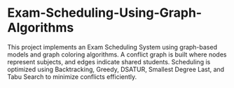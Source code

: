 # Exam-Scheduling-Using-Graph-Algorithms
This project implements an Exam Scheduling System using graph-based models and graph coloring algorithms. A conflict graph is built where nodes represent subjects, and edges indicate shared students. Scheduling is optimized using Backtracking, Greedy, DSATUR, Smallest Degree Last, and Tabu Search to minimize conflicts efficiently.
